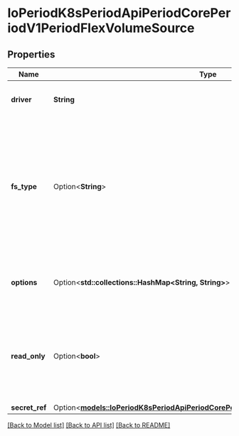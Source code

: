 # IoPeriodK8sPeriodApiPeriodCorePeriodV1PeriodFlexVolumeSource

## Properties

Name | Type | Description | Notes
------------ | ------------- | ------------- | -------------
**driver** | **String** | driver is the name of the driver to use for this volume. | 
**fs_type** | Option<**String**> | fsType is the filesystem type to mount. Must be a filesystem type supported by the host operating system. Ex. \"ext4\", \"xfs\", \"ntfs\". The default filesystem depends on FlexVolume script. | [optional]
**options** | Option<**std::collections::HashMap<String, String>**> | options is Optional: this field holds extra command options if any. | [optional]
**read_only** | Option<**bool**> | readOnly is Optional: defaults to false (read/write). ReadOnly here will force the ReadOnly setting in VolumeMounts. | [optional]
**secret_ref** | Option<[**models::IoPeriodK8sPeriodApiPeriodCorePeriodV1PeriodLocalObjectReference**](io.k8s.api.core.v1.LocalObjectReference.md)> |  | [optional]

[[Back to Model list]](../README.md#documentation-for-models) [[Back to API list]](../README.md#documentation-for-api-endpoints) [[Back to README]](../README.md)


